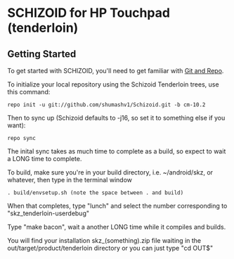 SCHIZOID for HP Touchpad (tenderloin)
============================================

Getting Started
---------------

To get started with SCHIZOID, you'll need to get
familiar with [Git and Repo](http://source.android.com/download/using-repo).

To initialize your local repository using the Schizoid Tenderloin trees, use this command:

    repo init -u git://github.com/shumashv1/Schizoid.git -b cm-10.2

Then to sync up (Schizoid defaults to -j16, so set it to something else if you want):

    repo sync
The inital sync takes as much time to complete as a build, so expect to wait a LONG time to complete.

To build, make sure you're in your build directory, i.e. ~/android/skz, or whatever, then type in the terminal window

    . build/envsetup.sh (note the space between . and build)

When that completes, type "lunch" and select the number corresponding to "skz_tenderloin-userdebug"

Type "make bacon", wait a another LONG time while it compiles and builds.

You will find your installation skz_(something).zip file waiting in the out/target/product/tenderloin
directory or you can just type "cd OUT$"
